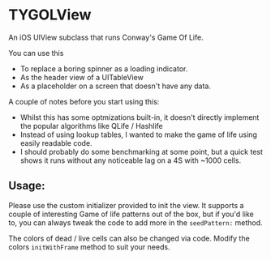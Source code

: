 TYGOLView
=========

An iOS UIView subclass that runs Conway's Game Of Life.

You can use this 
 - To replace a boring spinner as a loading indicator.
 - As the header view of a UITableView
 - As a placeholder on a screen that doesn't have any data.

A couple of notes before you start using this:
 - Whilst this has some optmizations built-in, it doesn't directly implement the popular algorithms like QLife / Hashlife
 - Instead of using lookup tables, I wanted to make the game of life using easily readable code. 
 - I should probably do some benchmarking at some point, but a quick test shows it runs without any noticeable lag on a 4S with ~1000 cells.

Usage:
------

Please use the custom initializer provided to init the view. It supports a couple of interesting Game of life patterns 
out of the box, but if you'd like to, you can always tweak the code to add more in the `seedPattern:` method.

The colors of dead / live cells can also be changed via code. Modify the colors `initWithFrame` method to suit your
needs.
